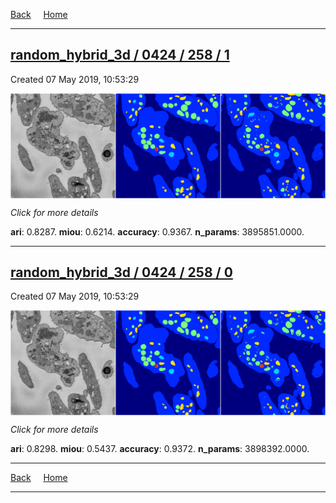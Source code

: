 
[Back](..)&nbsp;&nbsp;&nbsp;&nbsp;&nbsp;[Home](https://leapmanlab.github.io/snapshots)

---

<div class="summary"><a href="1"><h2>random_hybrid_3d / 0424 / 258 / 1</h2></a><p>Created 07 May 2019, 10:53:29
</p><a href="1"><img src="1/media/summary.png" align="center"></a><p>
<i>Click for more details</i>
</p></div>

**ari**: 0.8287. **miou**: 0.6214. **accuracy**: 0.9367. **n_params**: 3895851.0000. 

---

<div class="summary"><a href="0"><h2>random_hybrid_3d / 0424 / 258 / 0</h2></a><p>Created 07 May 2019, 10:53:29
</p><a href="0"><img src="0/media/summary.png" align="center"></a><p>
<i>Click for more details</i>
</p></div>

**ari**: 0.8298. **miou**: 0.5437. **accuracy**: 0.9372. **n_params**: 3898392.0000. 

---

[Back](..)&nbsp;&nbsp;&nbsp;&nbsp;&nbsp;[Home](https://leapmanlab.github.io/snapshots)

---